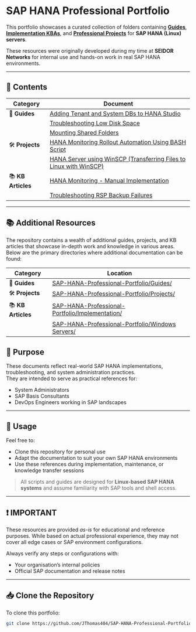 # SAP HANA Professional Portfolio

This portfolio showcases a curated collection of folders containing [**Guides**](./Guides/), [**Implementation KBAs**](./Implementation/), and [**Professional Projects**](./Projects/) for **SAP HANA (Linux) servers**.

These resources were originally developed during my time at **SEIDOR Networks** for internal use and hands-on work in real SAP HANA environments.

---

## 📂 Contents

| Category        | Document                                                                 |
|-----------------|--------------------------------------------------------------------------|
| 📘 **Guides**       | [Adding Tenant and System DBs to HANA Studio](./Guides/Adding%20Tenant%20and%20System%20DBs%20to%20HANA%20Studio.md)  |
|                 | [Troubleshooting Low Disk Space](./Guides/Troubleshooting%20Low%20Disk%20Space.md) |
|                 | [Mounting Shared Folders](./Guides/Mounting%20Shared%20Folders.md)       |
| 🛠 **Projects**      | [HANA Monitoring Rollout Automation Using BASH Script](./Projects/HANA%20Monitoring%20Rollout%20Automation%20Using%20BASH%20Script.md) |
|                 | [HANA Server using WinSCP (Transferring Files to Linux with WinSCP)](./Projects/HANA%20server%20using%20WinSCP%20(Transferring%20Files%20to%20Linux%20with%20WinSCP).md) |
| 📚 **KB Articles**  | [HANA Monitoring - Manual Implementation](./Implementation/HANA%20Monitoring%20-%20Manual%20Implementation.md) |
|                 | [Troubleshooting RSP Backup Failures](./Windows%20Servers/Troubleshooting%20RSP%20Backup%20Failures.md) |

---

## 📚 Additional Resources

The repository contains a wealth of additional guides, projects, and KB articles that showcase in-depth work and knowledge in various areas. Below are the primary directories where additional documentation can be found:

| Category        | Location                                                                 |
|-----------------|--------------------------------------------------------------------------|
| 📘 **Guides**       | [SAP-HANA-Professional-Portfolio/Guides/](./Guides/)                      |
| 🛠 **Projects**      | [SAP-HANA-Professional-Portfolio/Projects/](./Projects/)                  |
| 📚 **KB Articles**  | [SAP-HANA-Professional-Portfolio/Implementation/](./Implementation/)     |
|                 | [SAP-HANA-Professional-Portfolio/Windows Servers/](./Windows%20Servers/) |

## 🚀 Purpose

These documents reflect real-world SAP HANA implementations, troubleshooting, and system administration practices.  
They are intended to serve as practical references for:

- System Administrators  
- SAP Basis Consultants  
- DevOps Engineers working in SAP landscapes

---

## 🔧 Usage

Feel free to:

- Clone this repository for personal use  
- Adapt the documentation to suit your own SAP HANA environments  
- Use these references during implementation, maintenance, or knowledge transfer sessions  

> All scripts and guides are designed for **Linux-based SAP HANA systems** and assume familiarity with SAP tools and shell access.

---

## ❗ IMPORTANT

These resources are provided *as-is* for educational and reference purposes. While based on actual professional experience, they may not cover all edge cases or SAP environment configurations.

Always verify any steps or configurations with:
- Your organisation’s internal policies  
- Official SAP documentation and release notes  

---

## 📥 Clone the Repository

To clone this portfolio:

```bash
git clone https://github.com/JThomas404/SAP-HANA-Professional-Portfolio.git
